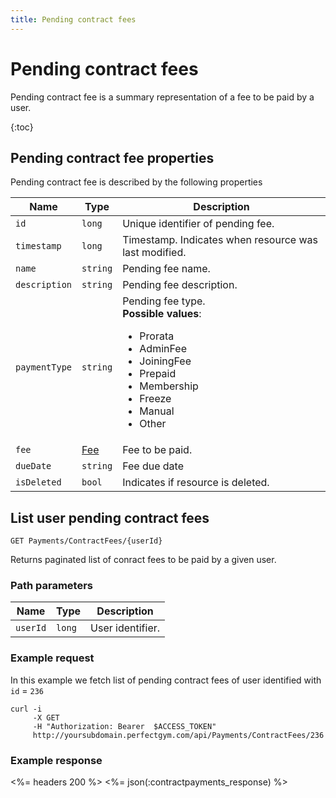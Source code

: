 ```yaml
---
title: Pending contract fees
---
```


# Pending contract fees

Pending contract fee is a summary representation of a fee to be paid by a user.

{:toc}


## <a name="properties"></a>Pending contract fee properties

Pending contract fee is described by the following properties

Name            | Type                        | Description
-----|----------|------------------------------------------
`id`            |`long`                       | Unique identifier of pending fee.
`timestamp`    	|`long`     				  | Timestamp. Indicates when resource was last modified.
`name`     		|`string`                     | Pending fee name.
`description`   |`string`                     | Pending fee description.
`paymentType`   |`string`                     | Pending fee type. <br><strong>Possible values</strong>: <br><ul><li>Prorata</li><li>AdminFee</li><li>JoiningFee</li><li>Prepaid</li><li>Membership</li><li>Freeze</li><li>Manual</li><li>Other</li></ul>
`fee`           |[Fee][Fee]                   | Fee to be paid.
`dueDate`       |`string`                     | Fee due date
`isDeleted`     |`bool`                       | Indicates if resource is deleted.




## List user pending contract fees

    GET Payments/ContractFees/{userId}

Returns paginated list of conract fees to be paid by a given user.


### Path parameters

Name      | Type   | Description
----------|--------|--------------------
`userId`  |`long`  | User identifier.


### Example request

In this example we fetch list of pending contract fees of user identified with `id` = `236`

``` command-line
curl -i 
     -X GET 
     -H "Authorization: Bearer  $ACCESS_TOKEN"  
     http://yoursubdomain.perfectgym.com/api/Payments/ContractFees/236
```


### Example response

<%= headers 200 %>
<%= json(:contractpayments_response) %>



[Fee]: /appendix/datatypes/fee